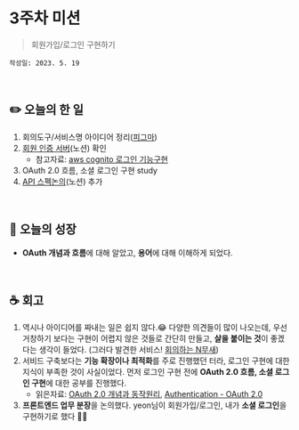 # 3주차 미션
> 회원가입/로그인 구현하기

`작성일: 2023. 5. 19`

<br>

## **✏️ 오늘의 한 일**

1. 회의도구/서비스명 아이디어 정리([피그마](https://www.figma.com/file/talbuTuLHZgwcN9HDZJGSm/%EC%82%AC%EB%8B%B9%ED%96%89%ED%8C%80-%EC%99%80%EC%9D%B4%EC%96%B4%ED%94%84%EB%A0%88%EC%9E%84?type=whiteboard&t=2YZgR7Y9RDuPclsc-0))
2. [회원 인증 서버](https://www.notion.so/bside/93e98118ddab400d9e66405432f3e82a)(노션) 확인
    - 참고자료: [aws cognito 로그인 기능구현](https://velog.io/@mimi0905/AWS-Cognito-%EC%82%AC%EC%9A%A9%EC%9E%90-%EC%9D%B8%EC%A6%9D-%EA%B0%80%EC%9E%85-%EB%A1%9C%EA%B7%B8%EC%9D%B8-amazon-cognito-identity-js)
3. OAuth 2.0 흐름, 소셜 로그인 구현 study
4. [API 스펙논의](https://www.notion.so/bside/API-319d0bf3e18e42a4945269963f2cf3ec?pvs=4)(노션) 추가

<br>

## **🌈 오늘의 성장**
- **OAuth 개념과 흐름**에 대해 알았고, **용어**에 대해 이해하게 되었다.

<br>

## **☕️ 회고**

1. 역시나 아이디어를 짜내는 일은 쉽지 않다.😂 다양한 의견들이 많이 나오는데, 우선 거창하기 보다는 구현이 어렵지 않은 것들로 간단히 만들고, **살을 붙이는 것**이 좋겠다는 생각이 들었다. (그러다 발견한 서비스! [회의하는 N무새](https://apps.apple.com/kr/app/%ED%9A%8C%EC%9D%98%ED%95%98%EB%8A%94-n%EB%AC%B4%EC%83%88/id1644482659))
2. 서비드 구축보다는 **기능 확장이나 최적화**를 주로 진행했던 터라, 로그인 구현에 대한 지식이 부족한 것이 사실이었다. 먼저 로그인 구현 전에 **OAuth 2.0 흐름, 소셜 로그인 구현**에 대한 공부를 진행했다.
    - 읽은자료: [OAuth 2.0 개념과 동작원리](https://hudi.blog/oauth-2.0/), [Authentication - OAuth 2.0](https://libertegrace.tistory.com/m/entry/40-Authentication-OAuth-20?category=869766)
3. **프론트엔드 업무 분장**을 논의했다. yeon님이 회원가입/로그인, 내가 **소셜 로그인**을 구현하기로 했다 🙌🏻
